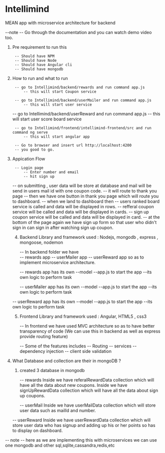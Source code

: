 # Intellimind
MEAN app with microservice architecture for backend

--note -- Go through the documentation and you can watch demo video too.

1) Pre requirement to run this
	
		-- Should have NPM
		-- Should have Node
		-- Should have Angular cli
		-- Should have mongodb

2) How to run and what to run
		
		-- go to Intellimind/backend/rewards and run command app.js 
			-- this will start Coupon service

		-- go to Intellimind/backend/userMailer and run command app.js
			-- this will start user service
      
    -- go to Intellimind/backend/userReward and run command app.js
			-- this will start user score board service

		-- go to Intellimind/frontend/intellimind-frontend/src and run command ng serve
			-- this will start angular app

		-- Go to browser and insert url http://localhost:4200
		-- you good to go.

3) Appication Flow

		-- Login page
			-- Enter number and email
			-- hit sign up
      -- on submitting , user data will be store at database and mail will be send in users mail id with one coupon code.
			-- it will route to thank you page
      -- then we have one button in thank you page which will route you to dashboard.
      -- when we land to dashboard then 
        -- users ranked board service is called and data will be displayed in rows.
        -- refferal coupon service will be called and data will be displayed in cards.
        -- sign up coupon service will be called and data will be displayed in card.
			-- at the bottom of the page again we have sign up form so that user who didn't sign in can sign in after watching sign up coupon.



	4) Backend
	Library and framework used : Nodejs, mongodb , express , mongoose, nodemon

		-- In backend folder we have	
			-- rewards app
			-- userMailer app 
      -- userReward app 
				so as to implement microservice architecture.

		-- rewards app has its own 
			--model
			--app.js to start the app
			--its own logic to perform task

		-- userMailer app has its own 
			--model
			--app.js to start the app
			--its own logic to perform task
      
    -- userReward app has its own 
			--model
			--app.js to start the app
			--its own logic to perform task


	5) Frontend
	Library and framework used : Angular, HTML5 , css3

		-- In frontend we have used MVC architecture so as to have better transparency of code (We can use this in backend as well as express provide routing feature)

		-- Some of the features	includes
			-- Routing
			-- services
			-- dependency injection
			-- client side validation





6) What Database and collection are their in mongoDB ?

	1) created 3 database in mongodb	
  
		-- rewards 
			Inside we have referalRewardData collection which will have all the data about new coupons.
			Inside we have signUpRewardData collection which will have all the data about sign up coupons.
      
		-- userMail
			Inside we have userMailData collection which will store user data such as mailId and number.
      
    -- userReward
			Inside we have userRewardData collection which will store user data who has signup and adding up his or her points so has to display on dashboard.

-- note -- here as we are implementing this with microservices we can use one mongodb and other sql,sqlite,cassandra,redis,etc



 
